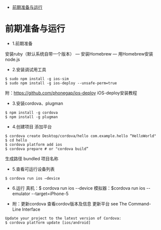 
<!-- TOC depthFrom:1 depthTo:6 withLinks:1 updateOnSave:1 orderedList:0 -->

- [前期准备与运行](#前期准备与运行)

<!-- /TOC -->

# 前期准备与运行

- 1.前期准备

安装ruby（默认系统自带一个版本） — 安装Homebrew — 用Homebrew安装node.js

- 2.安装调试用工具

```
$ sudo npm install -g ios-sim
$ sudo npm install -g ios-deploy --unsafe-perm=true
```
附：https://github.com/phonegap/ios-deploy iOS-deploy安装教程

- 3.安装cordova、plugman

```
$ npm install -g cordova
$ npm install -g plugman
```

- 4.创建项目 添加平台

```
$ cordova create Desktop/cordova/hello com.example.hello “HelloWorld"
$ cd hello
$ cordova platform add ios
$ cordova prepare # or "cordova build”
```
生成路径 bundled 项目名称



- 5.查看可运行设备列表

```
$ cordova run ios —device
```


- 6.运行
真机：$ cordova run ios --device
模拟器：$cordova run ios --emulator --target=iPhone-5


- 附：更新cordova 查看cordov版本及信息 更新平台
see The Command-Line Interface
```
Update your project to the latest version of Cordova:
$ cordova platform update [ios/android]
```
